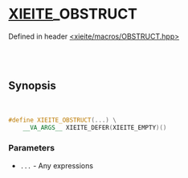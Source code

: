 # [XIEITE](../macros.md)\_OBSTRUCT
Defined in header [<xieite/macros/OBSTRUCT.hpp>](../../include/xieite/macros/OBSTRUCT.hpp)

<br/><br/>

## Synopsis

<br/>

```cpp
#define XIEITE_OBSTRUCT(...) \
	__VA_ARGS__ XIEITE_DEFER(XIEITE_EMPTY)()
```
### Parameters
- `...` - Any expressions
